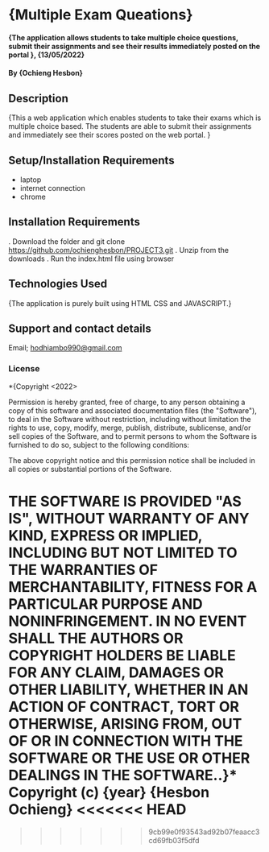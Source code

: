 # {Multiple Exam Queations}

#### {The application allows students to take multiple choice questions, submit their assignments and see their results immediately posted on the portal }, {13/05/2022}

#### By **{Ochieng Hesbon}**

## Description

{This a web application which enables students to take their exams which is multiple choice based. The students are able to submit their assignments and immediately see their scores posted on the web portal. }

## Setup/Installation Requirements

- laptop
- internet connection
- chrome

## Installation Requirements

. Download the folder and git clone https://github.com/ochienghesbon/PROJECT3.git
. Unzip from the downloads
. Run the index.html file using browser

## Technologies Used

{The application is purely built using HTML CSS and JAVASCRIPT.}

## Support and contact details

Email; hodhiambo990@gmail.com

### License

\*{Copyright <2022> <Hesbon Ochieng>

Permission is hereby granted, free of charge, to any person obtaining a copy of this software and associated documentation files (the "Software"), to deal in the Software without restriction, including without limitation the rights to use, copy, modify, merge, publish, distribute, sublicense, and/or sell copies of the Software, and to permit persons to whom the Software is furnished to do so, subject to the following conditions:

The above copyright notice and this permission notice shall be included in all copies or substantial portions of the Software.

THE SOFTWARE IS PROVIDED "AS IS", WITHOUT WARRANTY OF ANY KIND, EXPRESS OR IMPLIED, INCLUDING BUT NOT LIMITED TO THE WARRANTIES OF MERCHANTABILITY, FITNESS FOR A PARTICULAR PURPOSE AND NONINFRINGEMENT. IN NO EVENT SHALL THE AUTHORS OR COPYRIGHT HOLDERS BE LIABLE FOR ANY CLAIM, DAMAGES OR OTHER LIABILITY, WHETHER IN AN ACTION OF CONTRACT, TORT OR OTHERWISE, ARISING FROM, OUT OF OR IN CONNECTION WITH THE SOFTWARE OR THE USE OR OTHER DEALINGS IN THE SOFTWARE..}\*
Copyright (c) {year} **{Hesbon Ochieng}**
<<<<<<< HEAD
=======

> > > > > > > 9cb99e0f93543ad92b07feaacc3cd69fb03f5dfd
